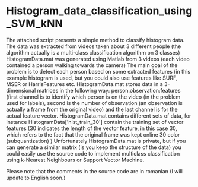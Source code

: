 # Histogram_data_classification_using_SVM_kNN
The attached script presents a simple method to classify histogram data. The data was extracted from videos taken about 3 different people (the algorithm actually is a multi-class classification algorithm on 3 classes)
HistogramData.mat was generated using Matlab from 3 videos (each video contained a person walking towards the camera)
The main goal of the problem is to detect each person based on some extracted features (in this example histogram is used, but you could also use features like SURF, MSER or HarrisFeatures etc.
HistogramData.mat stores data in a 3-dimensional matrices in the following way: person:observation:features (first channel is to identify which person is on the video (in the problem used for labels), second is the number of observation (an observation is actually a frame from the original video) and the last channel is for the actual feature vector.
HistogramData.mat contains different sets of data, for instance HistogramData['hist_train_30'] contain the training set of vector features (30 indicates the length of the vector feature, in this case 30, which refers to the fact that the original frame was kept online 30 color (subquantization) )
Unfortunately HistogramData.mat is private, but if you can generate a similar matrix (is you keep the structure of the data) you could easily use the source code to implement multiclass classification using k-Nearest Neighbours or Support Vector Machine.

Please note that the comments in the source code are in romanian (I will update to English soon.)

